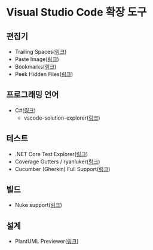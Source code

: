 # Visual Studio Code 확장 도구

## 편집기
- Trailing Spaces([링크](https://marketplace.visualstudio.com/items?itemName=shardulm94.trailing-spaces))
- Paste Image([링크](https://marketplace.visualstudio.com/items?itemName=mushan.vscode-paste-image))
- Bookmarks([링크](https://marketplace.visualstudio.com/items?itemName=alefragnani.Bookmarks))
- Peek Hidden Files([링크](https://marketplace.visualstudio.com/items?itemName=adrianwilczynski.toggle-hidden))

## 프로그래밍 언어
- C#([링크](https://marketplace.visualstudio.com/items?itemName=ms-dotnettools.csharp))
  - vscode-solution-explorer([링크](https://marketplace.visualstudio.com/items?itemName=fernandoescolar.vscode-solution-explorer))

## 테스트
- .NET Core Test Explorer([링크](https://marketplace.visualstudio.com/items?itemName=formulahendry.dotnet-test-explorer))
- Coverage Gutters / ryanluker([링크](https://marketplace.visualstudio.com/items?itemName=ryanluker.vscode-coverage-gutters))
- Cucumber (Gherkin) Full Support([링크](https://marketplace.visualstudio.com/items?itemName=alexkrechik.cucumberautocomplete))

## 빌드
- Nuke support([링크](https://marketplace.visualstudio.com/items?itemName=nuke.support))

## 설계
- PlantUML Previewer([링크](https://github.com/mebrahtom/plantumlpreviewer))